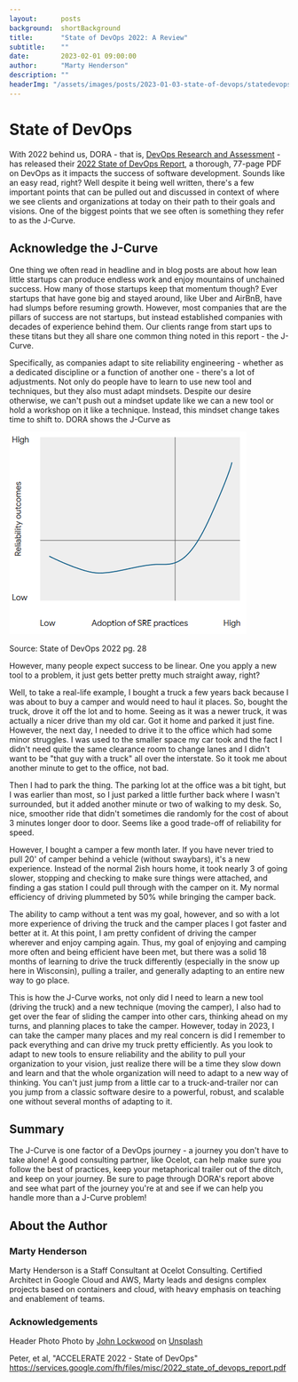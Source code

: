 ```yaml
---
layout:      posts
background:  shortBackground
title:       "State of DevOps 2022: A Review"
subtitle:    ""
date:        2023-02-01 09:00:00
author:      "Marty Henderson"
description: ""
headerImg: "/assets/images/posts/2023-01-03-state-of-devops/statedevops_header.jpg"
---
```


# State of DevOps

With 2022 behind us, DORA - that is, [DevOps Research and Assessment](https://dora.community) - has released their [2022 State of DevOps Report](https://services.google.com/fh/files/misc/2022_state_of_devops_report.pdf), a thorough, 77-page PDF on DevOps as it impacts the success of software development. Sounds like an easy read, right? Well despite it being well written, there's a few important points that can be pulled out and discussed in context of where we see clients and organizations at today on their path to their goals and visions. One of the biggest points that we see often is something they refer to as the J-Curve.

## Acknowledge the J-Curve

One thing we often read in headline and in blog posts are about how lean little startups can produce endless work and enjoy mountains of unchained success. How many of those startups keep that momentum though? Ever startups that have gone big and stayed around, like Uber and AirBnB, have had slumps before resuming growth. However, most companies that are the pillars of success are not startups, but instead established companies with decades of experience behind them. Our clients range from start ups to these titans but they all share one common thing noted in this report - the J-Curve.

Specifically, as companies adapt to site reliability engineering - whether as a dedicated discipline or a function of another one - there's a lot of adjustments. Not only do people have to learn to use new tool and techniques, but they also must adapt mindsets. Despite our desire otherwise, we can't push out a mindset update like we can a new tool or hold a workshop on it like a technique. Instead, this mindset change takes time to shift to. DORA shows the J-Curve as

![image of curve that dips then curves upward](/assets/images/posts/2023-01-03-state-of-devops/state_of_devops_jcurve.png)

Source: State of DevOps 2022 pg. 28

However, many people expect success to be linear. One you apply a new tool to a problem, it just gets better pretty much straight away, right?

Well, to take a real-life example, I bought a truck a few years back because I was about to buy a camper and would need to haul it places. So, bought the truck, drove it off the lot and to home. Seeing as it was a newer truck, it was actually a nicer drive than my old car. Got it home and parked it just fine. However, the next day, I needed to drive it to the office which had some minor struggles. I was used to the smaller space my car took and the fact I didn't need quite the same clearance room to change lanes and I didn't want to be "that guy with a truck" all over the interstate. So it took me about another minute to get to the office, not bad.

Then I had to park the thing. The parking lot at the office was a bit tight, but I was earlier than most, so I just parked a little further back where I wasn't surrounded, but it added another minute or two of walking to my desk. So, nice, smoother ride that didn't sometimes die randomly for the cost of about 3 minutes longer door to door. Seems like a good trade-off of reliability for speed.

However, I bought a camper a few month later. If you have never tried to pull 20' of camper behind a vehicle (without swaybars), it's a new experience. Instead of the normal 2ish hours home, it took nearly 3 of going slower, stopping and checking to make sure things were attached, and finding a gas station I could pull through with the camper on it. My normal efficiency of driving plummeted by 50% while bringing the camper back. 

The ability to camp without a tent was my goal, however, and so with a lot more experience of driving the truck and the camper places I got faster and better at it. At this point, I am pretty confident of driving the camper wherever and enjoy camping again. Thus, my goal of enjoying and camping more often and being efficient have been met, but there was a solid 18 months of learning to drive the truck differently (especially in the snow up here in Wisconsin), pulling a trailer, and generally adapting to an entire new way to go place.

This is how the J-Curve works, not only did I need to learn a new tool (driving the truck) and a new technique (moving the camper), I also had to get over the fear of sliding the camper into other cars, thinking ahead on my turns, and planning places to take the camper. However, today in 2023, I can take the camper many places and my real concern is did I remember to pack everything and can drive my truck pretty efficiently. As you look to adapt to new tools to ensure reliability and the ability to pull your organization to your vision, just realize there will be a time they slow down and learn and that the whole organization will need to adapt to a new way of thinking. You can't just jump from a little car to a truck-and-trailer nor can you jump from a classic software desire to a powerful, robust, and scalable one without several months of adapting to it.

## Summary

The J-Curve is one factor of a DevOps journey - a journey you don't have to take alone! A good consulting partner, like Ocelot, can help make sure you follow the best of practices, keep your metaphorical trailer out of the ditch, and keep on your journey. Be sure to page through DORA's report above and see what part of the journey you're at and see if we can help you handle more than a J-Curve problem!

## About the Author


### Marty Henderson

Marty Henderson is a Staff Consultant at Ocelot Consulting. Certified Architect in Google Cloud and AWS, Marty leads and designs complex projects based on containers and cloud, with heavy emphasis on teaching and enablement of teams.


### Acknowledgements

Header Photo Photo by <a href="https://unsplash.com/ja/@justjohnl">John Lockwood</a> on <a href="https://unsplash.com/photos/FcLq69V7Rsc">Unsplash</a>

Peter, et al, "ACCELERATE 2022 - State of DevOps" https://services.google.com/fh/files/misc/2022_state_of_devops_report.pdf 
  
